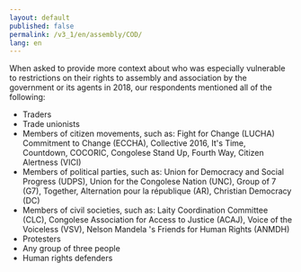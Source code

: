 ```yaml
---
layout: default
published: false
permalink: /v3_1/en/assembly/COD/
lang: en
---
```


When asked to provide more context about who was especially vulnerable to restrictions on their rights to assembly and association by the government or its agents in 2018, our respondents mentioned all of the following:
-	Traders
-	Trade unionists
-	Members of citizen movements, such as: Fight for Change (LUCHA) Commitment to Change (ECCHA), Collective 2016, It's Time, Countdown, COCORIC, Congolese Stand Up, Fourth Way, Citizen Alertness (VICI)
-	Members of political parties, such as: Union for Democracy and Social Progress (UDPS), Union for the Congolese Nation (UNC), Group of 7 (G7), Together, Alternation pour la république (AR), Christian Democracy (DC)
-	Members of civil societies, such as: Laity Coordination Committee (CLC), Congolese Association for Access to Justice (ACAJ), Voice of the Voiceless (VSV), Nelson Mandela 's Friends for Human Rights (ANMDH)
-	Protesters
-	Any group of three people
-	Human rights defenders

